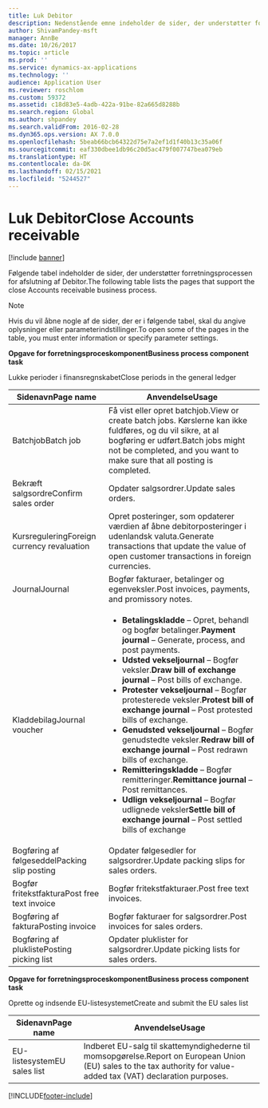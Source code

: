 ```yaml
---
title: Luk Debitor
description: Nedenstående emne indeholder de sider, der understøtter forretningsprocessen for afslutning af Debitor.
author: ShivamPandey-msft
manager: AnnBe
ms.date: 10/26/2017
ms.topic: article
ms.prod: ''
ms.service: dynamics-ax-applications
ms.technology: ''
audience: Application User
ms.reviewer: roschlom
ms.custom: 59372
ms.assetid: c18d83e5-4adb-422a-91be-82a665d8288b
ms.search.region: Global
ms.author: shpandey
ms.search.validFrom: 2016-02-28
ms.dyn365.ops.version: AX 7.0.0
ms.openlocfilehash: 5beab66bcb64322d75e7a2ef1d1f40b13c35a06f
ms.sourcegitcommit: eaf330dbee1db96c20d5ac479f007747bea079eb
ms.translationtype: HT
ms.contentlocale: da-DK
ms.lasthandoff: 02/15/2021
ms.locfileid: "5244527"
---
```

# <a name="close-accounts-receivable"></a><span data-ttu-id="bb2c3-103">Luk Debitor</span><span class="sxs-lookup"><span data-stu-id="bb2c3-103">Close Accounts receivable</span></span>

[!include [banner](../includes/banner.md)]

<span data-ttu-id="bb2c3-104">Følgende tabel indeholder de sider, der understøtter forretningsprocessen for afslutning af Debitor.</span><span class="sxs-lookup"><span data-stu-id="bb2c3-104">The following table lists the pages that support the close Accounts receivable business process.</span></span>

> [!NOTE] 
> <span data-ttu-id="bb2c3-105">Hvis du vil åbne nogle af de sider, der er i følgende tabel, skal du angive oplysninger eller parameterindstillinger.</span><span class="sxs-lookup"><span data-stu-id="bb2c3-105">To open some of the pages in the table, you must enter information or specify parameter settings.</span></span>

<span data-ttu-id="bb2c3-106">**Opgave for forretningsproceskomponent**</span><span class="sxs-lookup"><span data-stu-id="bb2c3-106">**Business process component task**</span></span>                   

<span data-ttu-id="bb2c3-107">Lukke perioder i finansregnskabet</span><span class="sxs-lookup"><span data-stu-id="bb2c3-107">Close periods in the general ledger</span></span>

| <span data-ttu-id="bb2c3-108">Sidenavn</span><span class="sxs-lookup"><span data-stu-id="bb2c3-108">Page name</span></span>                            | <span data-ttu-id="bb2c3-109">Anvendelse</span><span class="sxs-lookup"><span data-stu-id="bb2c3-109">Usage</span></span>                                                                                      |
|--------------------------------------|--------------------------------------------------------------------------------------------|
|<span data-ttu-id="bb2c3-110">Batchjob</span><span class="sxs-lookup"><span data-stu-id="bb2c3-110">Batch job</span></span>                             | <span data-ttu-id="bb2c3-111">Få vist eller opret batchjob.</span><span class="sxs-lookup"><span data-stu-id="bb2c3-111">View or create batch jobs.</span></span> <span data-ttu-id="bb2c3-112">Kørslerne kan ikke fuldføres, og du vil sikre, at al bogføring er udført.</span><span class="sxs-lookup"><span data-stu-id="bb2c3-112">Batch jobs might not be completed, and you want to make sure that all posting is completed.</span></span>                                                                                                               |
|<span data-ttu-id="bb2c3-113">Bekræft salgsordre</span><span class="sxs-lookup"><span data-stu-id="bb2c3-113">Confirm sales order</span></span>                   | <span data-ttu-id="bb2c3-114">Opdater salgsordrer.</span><span class="sxs-lookup"><span data-stu-id="bb2c3-114">Update sales orders.</span></span>                                                                       |
|<span data-ttu-id="bb2c3-115">Kursregulering</span><span class="sxs-lookup"><span data-stu-id="bb2c3-115">Foreign currency revaluation</span></span>          | <span data-ttu-id="bb2c3-116">Opret posteringer, som opdaterer værdien af åbne debitorposteringer i udenlandsk valuta.</span><span class="sxs-lookup"><span data-stu-id="bb2c3-116">Generate transactions that update the value of open customer transactions in foreign currencies.</span></span>                                                                                                                         |
| <span data-ttu-id="bb2c3-117">Journal</span><span class="sxs-lookup"><span data-stu-id="bb2c3-117">Journal</span></span>                              | <span data-ttu-id="bb2c3-118">Bogfør fakturaer, betalinger og egenveksler.</span><span class="sxs-lookup"><span data-stu-id="bb2c3-118">Post invoices, payments, and promissory notes.</span></span>                                             |
| <span data-ttu-id="bb2c3-119">Kladdebilag</span><span class="sxs-lookup"><span data-stu-id="bb2c3-119">Journal voucher</span></span>                      |<ul><li><span data-ttu-id="bb2c3-120">**Betalingskladde** – Opret, behandl og bogfør betalinger.</span><span class="sxs-lookup"><span data-stu-id="bb2c3-120">**Payment journal** – Generate, process, and post payments.</span></span></li><li><span data-ttu-id="bb2c3-121">**Udsted vekseljournal** – Bogfør veksler.</span><span class="sxs-lookup"><span data-stu-id="bb2c3-121">**Draw bill of exchange journal** – Post bills of exchange.</span></span></li><li><span data-ttu-id="bb2c3-122">**Protester vekseljournal** – Bogfør protesterede veksler.</span><span class="sxs-lookup"><span data-stu-id="bb2c3-122">**Protest bill of exchange journal** – Post protested bills of exchange.</span></span></li><li><span data-ttu-id="bb2c3-123">**Genudsted vekseljournal** – Bogfør genudstedte veksler.</span><span class="sxs-lookup"><span data-stu-id="bb2c3-123">**Redraw bill of exchange journal** – Post redrawn bills of exchange.</span></span></li><li><span data-ttu-id="bb2c3-124">**Remitteringskladde** – Bogfør remitteringer.</span><span class="sxs-lookup"><span data-stu-id="bb2c3-124">**Remittance journal** – Post remittances.</span></span></li><li><span data-ttu-id="bb2c3-125">**Udlign vekseljournal** – Bogfør udlignede veksler</span><span class="sxs-lookup"><span data-stu-id="bb2c3-125">**Settle bill of exchange journal** – Post settled bills of exchange</span></span></li></ul>                   |
| <span data-ttu-id="bb2c3-126">Bogføring af følgeseddel</span><span class="sxs-lookup"><span data-stu-id="bb2c3-126">Packing slip posting</span></span>                 | <span data-ttu-id="bb2c3-127">Opdater følgesedler for salgsordrer.</span><span class="sxs-lookup"><span data-stu-id="bb2c3-127">Update packing slips for sales orders.</span></span>                                                     |
| <span data-ttu-id="bb2c3-128">Bogfør fritekstfaktura</span><span class="sxs-lookup"><span data-stu-id="bb2c3-128">Post free text invoice</span></span>               | <span data-ttu-id="bb2c3-129">Bogfør fritekstfakturaer.</span><span class="sxs-lookup"><span data-stu-id="bb2c3-129">Post free text invoices.</span></span>                                                                   |
| <span data-ttu-id="bb2c3-130">Bogføring af faktura</span><span class="sxs-lookup"><span data-stu-id="bb2c3-130">Posting invoice</span></span>                      | <span data-ttu-id="bb2c3-131">Bogfør fakturaer for salgsordrer.</span><span class="sxs-lookup"><span data-stu-id="bb2c3-131">Post invoices for sales orders.</span></span>                                                            |
| <span data-ttu-id="bb2c3-132">Bogføring af plukliste</span><span class="sxs-lookup"><span data-stu-id="bb2c3-132">Posting picking list</span></span>                 |<span data-ttu-id="bb2c3-133">Opdater pluklister for salgsordrer.</span><span class="sxs-lookup"><span data-stu-id="bb2c3-133">Update picking lists for sales orders.</span></span>                                                      |

<span data-ttu-id="bb2c3-134">**Opgave for forretningsproceskomponent**</span><span class="sxs-lookup"><span data-stu-id="bb2c3-134">**Business process component task**</span></span>   

<span data-ttu-id="bb2c3-135">Oprette og indsende EU-listesystemet</span><span class="sxs-lookup"><span data-stu-id="bb2c3-135">Create and submit the EU sales list</span></span>

| <span data-ttu-id="bb2c3-136">Sidenavn</span><span class="sxs-lookup"><span data-stu-id="bb2c3-136">Page name</span></span>                            | <span data-ttu-id="bb2c3-137">Anvendelse</span><span class="sxs-lookup"><span data-stu-id="bb2c3-137">Usage</span></span>                                                                                      |
|--------------------------------------|--------------------------------------------------------------------------------------------|
|<span data-ttu-id="bb2c3-138">EU-listesystem</span><span class="sxs-lookup"><span data-stu-id="bb2c3-138">EU sales list</span></span>                         | <span data-ttu-id="bb2c3-139">Indberet EU-salg til skattemyndighederne til momsopgørelse.</span><span class="sxs-lookup"><span data-stu-id="bb2c3-139">Report on European Union (EU) sales to the tax authority for value-added tax (VAT) declaration purposes.</span></span>                                                                                                                           |








[!INCLUDE[footer-include](../../includes/footer-banner.md)]
